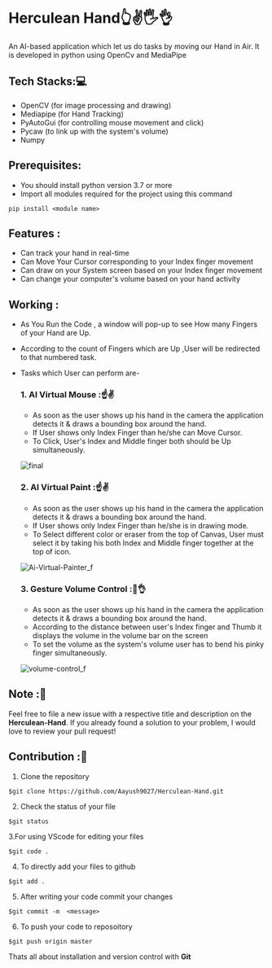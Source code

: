 # Herculean Hand👆✌🖐👌
An AI-based application which let us do tasks by moving our Hand in Air. It is developed in python using OpenCv and MediaPipe 

## Tech Stacks:💻
- OpenCV (for image processing and drawing)
- Mediapipe (for Hand Tracking)
- PyAutoGui (for controlling mouse movement and click)
- Pycaw (to link up with the system's volume)
- Numpy

## Prerequisites:
- You should install python version 3.7 or more
- Import all modules required for the project using this command
```
pip install <module name>
```
## Features :

* Can track your hand in real-time
* Can Move Your Cursor corresponding to your Index finger movement
* Can draw on your System screen based on your Index finger movement
* Can change your computer's volume based on your hand activity

## Working :

* As You Run the Code , a window will pop-up to see How many Fingers of your Hand are Up.
* According to the count of Fingers which are Up ,User will be redirected to that numbered task. 
* Tasks which User can perform are- 
  ### 1. AI Virtual Mouse :☝✌ 
  
     * As soon as the user shows up his hand in the camera the application detects it & draws a bounding box around the hand.
     * If User shows only Index Finger than he/she can Move Cursor.
     * To Click, User's Index and Middle finger both should be Up simultaneously. 

     ![final](https://user-images.githubusercontent.com/78357575/123516002-93aed580-d6b7-11eb-835b-ac7b284850d5.jpg)

  ### 2. AI Virtual Paint :☝✌ 
  
     * As soon as the user shows up his hand in the camera the application detects it & draws a bounding box around the hand.
     * If User shows only Index Finger than he/she is in drawing mode.
     * To Select different color or eraser from the top of Canvas, User must select it by taking his both Index and Middle finger together at the top of icon.
 
     ![Ai-Virtual-Painter_f](https://user-images.githubusercontent.com/78357575/123515066-b808b300-d6b3-11eb-8082-97a67f5493c9.jpg)
  
  ### 3. Gesture Volume Control :🤏👌
  
    * As soon as the user shows up his hand in the camera the application detects it & draws a bounding box around the hand.
    * According to the distance between user's Index finger and Thumb it displays the volume in the volume bar on the screen
    * To set the volume as the system's volume user has to bend his pinky finger simultaneously.

     ![volume-control_f](https://user-images.githubusercontent.com/78357575/123513770-9952ee00-d6ac-11eb-9c55-de3e368c2641.png)
    
## Note :📝 
Feel free to file a new issue with a respective title and description on the **Herculean-Hand**. If you already found a solution to your problem, I would love to review your pull request! 

## Contribution :📲
1. Clone the repository 
```
$git clone https://github.com/Aayush9027/Herculean-Hand.git
```
2. Check the status of your file 
```
$git status
```

3.For using VScode for editing your files 
```
$git code .
```
4. To directly add your files to github
```
$git add .
```
5. After writing your code commit your changes 
```
$git commit -m  <message>
```
6. To push your code to reposoitory
```
$git push origin master
```
Thats all about installation and version control with **Git**
